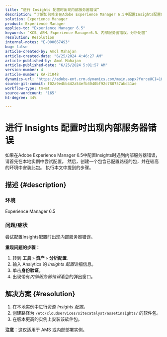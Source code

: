 ```yaml
---
title: “进行 Insights 配置时出现内部服务器错误”
description: “了解如何修复在Adobe Experience Manager 6.5中配置Insights配置时出现的内部服务器错误。”
solution: Experience Manager
product: Experience Manager
applies-to: "Experience Manager 6.5"
keywords: “KCS、AEM、Experience Manager6.5、内部服务器错误、分析配置”
resolution: Resolution
internal-notes: "E-000667493"
bug: false
article-created-by: Amol Mahajan
article-created-date: "6/25/2024 4:46:27 AM"
article-published-by: Amol Mahajan
article-published-date: "6/25/2024 5:01:57 AM"
version-number: 4
article-number: KA-21048
dynamics-url: "https://adobe-ent.crm.dynamics.com/main.aspx?forceUCI=1&pagetype=entityrecord&etn=knowledgearticle&id=9b3698de-ad32-ef11-840a-6045bd06eea5"
source-git-commit: f02a9e4bb442a54efb3040bf92c780757abd41ae
workflow-type: tm+mt
source-wordcount: '165'
ht-degree: 44%

---
```


# 进行 Insights 配置时出现内部服务器错误


如果在Adobe Experience Manager 6.5中配置Insights时遇到内部服务器错误，请首先在本地实例中尝试配置。 然后，创建一个包含已配置路径的包，并在较高的环境中安装此包。 执行本文中提到的步骤。



## 描述 {#description}


### <b>环境</b>

Experience Manager 6.5



### <b>问题/症状</b>

尝试配置Insights配置时出现内部服务器错误。

<b>重现问题的步骤：</b>

1. 转到 <b>工具</b> `>`  <b>资产</b> `>`  <b>分析配置</b>.
2. 输入 Analytics 的 *Insights 配置*&#x200B;详细信息。
3. 单击<b>身份验证</b>。
4. 出现带有&#x200B;*内部服务器错误*&#x200B;消息的弹出窗口。



## 解决方案 {#resolution}


1. 在本地实例中进行资源 *Insights 配置*。
2. 创建路径为 `/etc/cloudservices/sitecatalyst/assetinsights/` 的软件包。
3. 在版本更高的实例上安装该软件包。


<b>注意</b>：这仅适用于 AMS 或内部部署实例。

